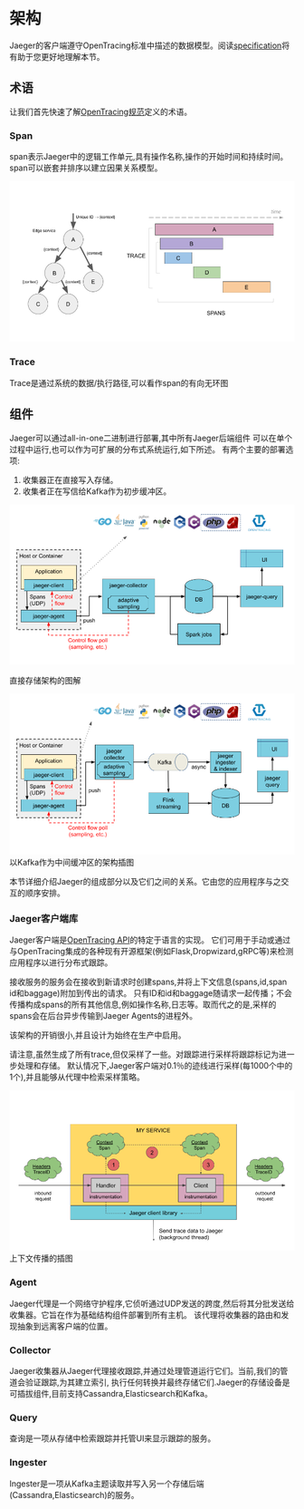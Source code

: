 # 架构

Jaeger的客户端遵守OpenTracing标准中描述的数据模型。阅读[specification](https://github.com/opentracing/specification/blob/master/specification.md)将有助于您更好地理解本节。

## 术语

让我们首先快速了解[OpenTracing规范](https://github.com/opentracing/specification/blob/master/specification.md)定义的术语。

### Span

span表示Jaeger中的逻辑工作单元,具有操作名称,操作的开始时间和持续时间。span可以嵌套并排序以建立因果关系模型。

![Traces and Spans](../.gitbook/assets/spans-traces.png)

### Trace

Trace是通过系统的数据/执行路径,可以看作span的有向无环图

## 组件

Jaeger可以通过all-in-one二进制进行部署,其中所有Jaeger后端组件 可以在单个过程中运行,也可以作为可扩展的分布式系统运行,如下所述。 有两个主要的部署选项:

1. 收集器正在直接写入存储。
2. 收集者正在写信给Kafka作为初步缓冲区。

![&#x67B6;&#x6784;](../.gitbook/assets/architecture-v1.png)

直接存储架构的图解

![Architecture](../.gitbook/assets/architecture-v2.png) 以Kafka作为中间缓冲区的架构插图

本节详细介绍Jaeger的组成部分以及它们之间的关系。它由您的应用程序与之交互的顺序安排。

### Jaeger客户端库

Jaeger客户端是[OpenTracing API](http://opentracing.io)的特定于语言的实现。 它们可用于手动或通过与OpenTracing集成的各种现有开源框架\(例如Flask,Dropwizard,gRPC等\)来检测应用程序以进行分布式跟踪。

接收服务的服务会在接收到新请求时创建spans,并将上下文信息\(spans,id,span id和baggage\)附加到传出的请求。 只有ID和id和baggage随请求一起传播；不会传播构成spans的所有其他信息,例如操作名称,日志等。取而代之的是,采样的spans会在后台异步传输到Jaeger Agents的进程外。

该架构的开销很小,并且设计为始终在生产中启用。

请注意,虽然生成了所有trace,但仅采样了一些。对跟踪进行采样将跟踪标记为进一步处理和存储。 默认情况下,Jaeger客户端对0.1％的迹线进行采样\(每1000个中的1个\),并且能够从代理中检索采样策略。

![&#x4E0A;&#x4E0B;&#x6587;&#x4F20;&#x64AD;&#x8BF4;&#x660E;](../.gitbook/assets/context-prop.png) 上下文传播的插图

### Agent

Jaeger代理是一个网络守护程序,它侦听通过UDP发送的跨度,然后将其分批发送给收集器。它旨在作为基础结构组件部署到所有主机。 该代理将收集器的路由和发现抽象到远离客户端的位置。

### Collector

Jaeger收集器从Jaeger代理接收跟踪,并通过处理管道运行它们。当前,我们的管道会验证跟踪,为其建立索引, 执行任何转换并最终存储它们.Jaeger的存储设备是可插拔组件,目前支持Cassandra,Elasticsearch和Kafka。

### Query

查询是一项从存储中检索跟踪并托管UI来显示跟踪的服务。

### Ingester

Ingester是一项从Kafka主题读取并写入另一个存储后端\(Cassandra,Elasticsearch\)的服务。

